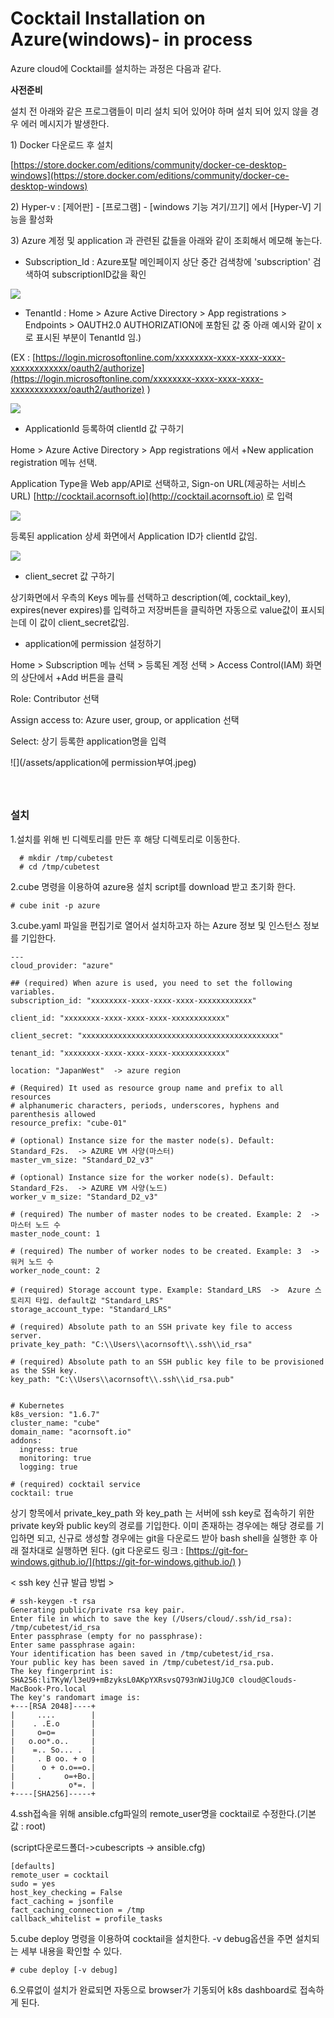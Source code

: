 # Cocktail Installation on Azure\(windows\)- in process

Azure cloud에 Cocktail를 설치하는 과정은 다음과 같다.

**사전준비**

설치 전 아래와 같은 프로그램들이 미리 설치 되어 있어야 하며 설치 되어 있지 않을 경우 에러 메시지가 발생한다.

1\) Docker 다운로드 후 설치

[https://store.docker.com/editions/community/docker-ce-desktop-windows](https://store.docker.com/editions/community/docker-ce-desktop-windows)

2\) Hyper-v : \[제어판\] - \[프로그램\] - \[windows 기능 겨기/끄기\] 에서 \[Hyper-V\] 기능을 활성화ㅤ

3\) Azure 계정 및 application 과 관련된 값들을 아래와 같이 조회해서 메모해 놓는다.

* Subscription\_Id : Azure포탈 메인페이지 상단 중간 검색창에 'subscription' 검색하여 subscriptionID값을 확인

![](/assets/subscriptionId.jpeg)

* TenantId : Home &gt; Azure Active Directory &gt; App registrations &gt; Endpoints &gt; OAUTH2.0 AUTHORIZATION에 포함된 값 중 아래 예시와 같이 x로 표시된 부분이 TenantId 임.\) 

\(EX : [https://login.microsoftonline.com/xxxxxxxx-xxxx-xxxx-xxxx-xxxxxxxxxxxx/oauth2/authorize](https://login.microsoftonline.com/xxxxxxxx-xxxx-xxxx-xxxx-xxxxxxxxxxxx/oauth2/authorize) \)

![](/assets/TenantId.jpeg)

* ApplicationId 등록하여  clientId 값 구하기

Home &gt; Azure Active Directory &gt; App registrations 에서  +New application registration 메뉴 선택.

Application Type을 Web app/API로 선택하고, Sign-on URL\(제공하는 서비스 URL\) [http://cocktail.acornsoft.io](http://cocktail.acornsoft.io) 로 입력

![](/assets/ClientId.jpeg)

등록된 application 상세 화면에서 Application ID가 clientId 값임.

![](/assets/ClientId2.jpeg)

* client\_secret 값 구하기

상기화면에서 우측의 Keys 메뉴를 선택하고 description\(예, cocktail\_key\), expires\(never expires\)를 입력하고 저장버튼을 클릭하면 자동으로 value값이 표시되는데 이 값이  client\_secret값임.

* application에 permission 설정하기

Home &gt; Subscription 메뉴 선택 &gt; 등록된 계정 선택 &gt; Access Control\(IAM\) 화면의 상단에서 +Add 버튼을 클릭ㅤ

Role: Contributor 선택

Assign access to: Azure user, group, or application 선택

Select: 상기 등록한 application명을 입력

![](/assets/application에 permission부여.jpeg)


#### ㅤ

### **설치**

1.설치를 위해 빈 디렉토리를 만든 후 해당 디렉토리로 이동한다.

```
  # mkdir /tmp/cubetest
  # cd /tmp/cubetest
```

2.cube 명령을 이용하여 azure용 설치 script를 download 받고 초기화 한다.

```
# cube init -p azure
```

3.cube.yaml 파일을 편집기로 열어서 설치하고자 하는 Azure 정보 및 인스턴스 정보를 기입한다.

```
---
cloud_provider: "azure"

## (required) When azure is used, you need to set the following variables.
subscription_id: "xxxxxxxx-xxxx-xxxx-xxxx-xxxxxxxxxxxx"

client_id: "xxxxxxxx-xxxx-xxxx-xxxx-xxxxxxxxxxxx"

client_secret: "xxxxxxxxxxxxxxxxxxxxxxxxxxxxxxxxxxxxxxxxxxxx"

tenant_id: "xxxxxxxx-xxxx-xxxx-xxxx-xxxxxxxxxxxx"

location: "JapanWest"  -> azure region

# (Required) It used as resource group name and prefix to all resources
# alphanumeric characters, periods, underscores, hyphens and parenthesis allowed
resource_prefix: "cube-01"

# (optional) Instance size for the master node(s). Default: Standard_F2s.  -> AZURE VM 사양(마스터) 
master_vm_size: "Standard_D2_v3"

# (optional) Instance size for the worker node(s). Default: Standard_F2s.  -> AZURE VM 사양(노드) 
worker_v m_size: "Standard_D2_v3"

# (required) The number of master nodes to be created. Example: 2  -> 마스터 노드 수
master_node_count: 1

# (required) The number of worker nodes to be created. Example: 3  -> 워커 노드 수 
worker_node_count: 2

# (required) Storage account type. Example: Standard_LRS  ->  Azure 스토리지 타입. default값 "Standard_LRS"
storage_account_type: "Standard_LRS"

# (required) Absolute path to an SSH private key file to access server.
private_key_path: "C:\\Users\\acornsoft\\.ssh\\id_rsa"

# (required) Absolute path to an SSH public key file to be provisioned as the SSH key.
key_path: "C:\\Users\\acornsoft\\.ssh\\id_rsa.pub"


# Kubernetes
k8s_version: "1.6.7"
cluster_name: "cube"
domain_name: "acornsoft.io"
addons:
  ingress: true
  monitoring: true
  logging: true

# (required) cocktail service
cocktail: true
```

상기 항목에서 private\_key\_path  와 key\_path 는 서버에 ssh key로 접속하기 위한 private key와 public key의 경로를 기입한다. 이미 존재하는 경우에는 해당 경로를 기입하면 되고, 신규로 생성할 경우에는 git을 다운로드 받아 bash shell을 실행한 후 아래 절차대로 실행하면 된다. \(git 다운로드 링크 : [https://git-for-windows.github.io/](https://git-for-windows.github.io/) \)

&lt; ssh key 신규 발급 방법 &gt;

```
# ssh-keygen -t rsa
Generating public/private rsa key pair.
Enter file in which to save the key (/Users/cloud/.ssh/id_rsa): /tmp/cubetest/id_rsa
Enter passphrase (empty for no passphrase):
Enter same passphrase again:
Your identification has been saved in /tmp/cubetest/id_rsa.
Your public key has been saved in /tmp/cubetest/id_rsa.pub.
The key fingerprint is:
SHA256:liTKyW/l3eU9+mBzyksL0AKpYXRsvsQ793nWJiUgJC0 cloud@Clouds-MacBook-Pro.local
The key's randomart image is:
+---[RSA 2048]----+
|     ....        |
|    . .E.o       |
|     o=o=        |
|   o.oo*.o..     |
|    =.. So... .  |
|     . B oo. + o |
|      o + o.o==o.|
|     .     o=+Bo.|
|            o*=. |
+----[SHA256]-----+
```

4.ssh접속을 위해 ansible.cfg파일의 remote\_user명을 cocktail로 수정한다.\(기본 값 : root\)

\(script다운로드폴더-&gt;cubescripts -&gt; ansible.cfg\)

```
[defaults]
remote_user = cocktail
sudo = yes
host_key_checking = False
fact_caching = jsonfile
fact_caching_connection = /tmp
callback_whitelist = profile_tasks
```

5.cube deploy 명령을 이용하여 cocktail을 설치한다. -v debug옵션을 주면 설치되는 세부 내용을 확인할 수 있다.

```
# cube deploy [-v debug]
```

6.오류없이 설치가 완료되면 자동으로 browser가 기동되어 k8s dashboard로 접속하게 된다.

